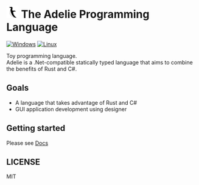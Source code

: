 # <img width="32" src="./logo/adelie-logo.svg?sanitize=true" alt="logo"> The Adelie Programming Language

[![Windows](https://github.com/kumavale/Adelie/actions/workflows/windows.yml/badge.svg)](https://github.com/kumavale/Adelie/actions/workflows/windows.yml)
[![Linux](https://github.com/kumavale/Adelie/actions/workflows/linux.yml/badge.svg)](https://github.com/kumavale/Adelie/actions/workflows/linux.yml)

Toy programming language.  
Adelie is a .Net-compatible statically typed language that aims to combine the benefits of Rust and C#.

## Goals

- A language that takes advantage of Rust and C#
- GUI application development using designer

## Getting started

Please see [Docs](https://kumavale.github.io/Adelie-book/)

## LICENSE

MIT
